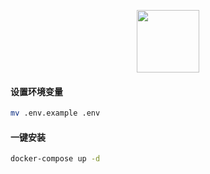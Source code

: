 <p align="center">
    <a href="https://www.elastic.co/what-is/elk-stack" target="_blank">
        <img src="https://images.contentstack.io/v3/assets/bltefdd0b53724fa2ce/blt280217a63b82a734/5bbdaacf63ed239936a7dd56/elastic-logo.svg" height="100px">
    </a>
</p>

#### 设置环境变量
```sh
mv .env.example .env
```

#### 一键安装
```sh
docker-compose up -d
```
